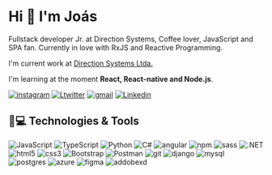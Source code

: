 # Hi 👋 I'm Joás

Fullstack developer Jr. at Direction Systems, Coffee lover, JavaScript and SPA fan. Currently in love with RxJS and Reactive Programming.

I'm current work at [Direction Systems Ltda.](https://www.direction.com.br)

I'm learning at the moment **React, React-native and Node.js**.

[![instagram](https://img.shields.io/badge/Joass-E4405F?style=fat-square&logo=instagram&logoColor=white&link:https://www.instagram.com/joass._/)](https://www.instagram.com/joass._/)
[![Ltwitter](https://img.shields.io/badge/joasdecopas-1DA1F2?style=fat-square&logo=Twitter&logoColor=white&link=https://twitter.com/joasdecopas)](https://twitter.com/joasdecopas)
[![gmail](https://img.shields.io/badge/-joasfeitosadelimasilva-D14836?style=fat-square&logo=Gmail&logoColor=white)](joasfeitosadelimasilva@gmail.com)
[![Linkedin](https://img.shields.io/badge/-feitosajoas-blue?style=fat-square&logo=Linkedin&logoColor=white&link=https://www.linkedin.com/in/feitosajoas/)](https://www.linkedin.com/in/feitosajoas/)

## 🚀💻 Technologies & Tools
![JavaScript](https://img.shields.io/badge/JavaScript-F7DF1E?style=fat-square&logo=javascript&logoColor=black)
![TypeScript](https://img.shields.io/badge/TypeScript-007ACC?style=fat-square&logo=typescript&logoColor=white)
![Python](https://img.shields.io/badge/Python-3776AB?style=fat-square&logo=python&logoColor=white)
![C#](https://img.shields.io/badge/C%23-5C2D91?style=fat-square&logo=c-sharp&logoColor=white)
![angular](https://img.shields.io/badge/Angular-DD0031?style=fat-square&logo=angular&logoColor=white)
![npm](https://img.shields.io/badge/npm-CB3837?style=fat-square&logo=npm&logoColor=white)
![sass](https://img.shields.io/badge/Sass-CC6699?style=fat-square&logo=sass&logoColor=white)
![.NET](https://img.shields.io/badge/.NET-5C2D91?style=fat-square&logo=.net&logoColor=white)
![html5](https://img.shields.io/badge/HTML5-E34F26?style=fat-square&logo=html5&logoColor=white)
![css3](https://img.shields.io/badge/CSS3-1572B6?style=fat-square&logo=css3&logoColor=white)
![Bootstrap](https://img.shields.io/badge/Bootstrap-563D7C?style=fat-square&logo=bootstrap&logoColor=white)
![Postman](https://img.shields.io/badge/Postman-FF6C37?style=fat-square&logo=Postman&logoColor=white)
![git](https://img.shields.io/badge/Git-F05032?style=fat-square&logo=git&logoColor=white)
![django](https://img.shields.io/badge/Django-092E20?style=fat-square&logo=django&logoColor=white)
![mysql](https://img.shields.io/badge/MySQL-00000F?style=fat-square&logo=mysql&logoColor=white)
![postgres](https://img.shields.io/badge/PostgreSQL-316192?style=fat-square&logo=postgresql&logoColor=white)
![azure](https://img.shields.io/badge/microsoft%20azure-0089D6?style=fat-square&logo=microsoft-azure&logoColor=white)
![figma](https://img.shields.io/badge/Figma-F24E1E?style=fat-square&logo=figma&logoColor=white)
![addobexd](https://img.shields.io/badge/Adobe%20XD-FF61F6?style=fat-square&logo=Adobe%20XD&logoColor=white)
